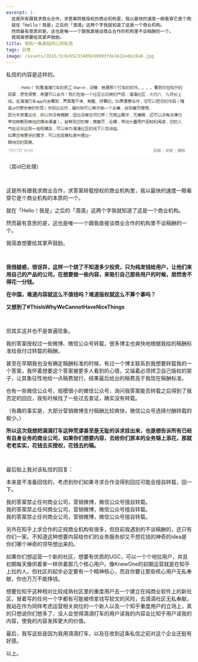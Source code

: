 ```yaml
---
excerpt: |-
  这是所有跟我求商业合作，求答案转载授权的商业机构里，我以最快的速度一眼看穿它是个商业机构的本质的一个。  
  就在「Hello！我是」之后的「滴滴」这两个字我就知道了这是一个商业机构。  
  然而最有意思的是，这也是唯一一个跟我直接谈商业合作的机构里不谈稿酬的一个。  
  我简直想要给其掌声鼓励。
title: 收到一条直指内心的私信
tags: 日常
image: /assets/2015/3c8e55233409249093fde161bede19a6.jpg
---
```


私信的内容是这样的。

![](/assets/2015/571be2b29948a73b6b938ea77ba7245f_hd.jpg)

（其id已处理）

<br>

这是所有跟我求商业合作，求答案转载授权的商业机构里，我以最快的速度一眼看穿它是个商业机构的本质的一个。

就在「Hello！我是」之后的「滴滴」这两个字我就知道了这是一个商业机构。

然而最有意思的是，这也是唯一一个跟我直接谈商业合作的机构里不谈稿酬的一个。

我简直想要给其掌声鼓励。

<br>

**我很疑惑，很讶异，这样一个烧了不知道多少投资，只为纯发钱给用户，让他们来用自己的产品的公司，在想要做一些内容，来吸引自己那些用户的时候，居然舍不得花一分钱。**

**在中国，难道内容就这么不值钱吗？难道版权就这么不算个事吗？**

**又想到了#ThisIsWhyWeCannotHaveNiceThings**

<br>

但其实这并也不是普遍现象。

我的答案授权过一些微博、微信公众号转载，很多博主也爽快地根据我给的稿酬标准给我付过转载的稿酬。

甚至在早期我也没有确定稿酬标准的时候，有过一个博主联系到我想要转载我的一个答案，我怀着想要这个答案被更多人看到的心情，又端着必须捍卫自己版权的架子，让其象征性地给一点稿费就行，结果最后给出的稿费高于我现在稿酬标准。

也有一些微信公众号，规模很小的微信公众号，询问我答案能否转载之后得到了我否定的回应，我有时候找了一些过去查证，确实没有转载。

（有趣的事实是，大部分营销微博支付稿酬比较爽快，微信公众号选择付酬转载的极少。）

**所以这次我想把滴滴打车这种荒谬甚至是无耻的诉求挂出来，也是想告诉所有已经有自身业务的商业公司，如果你们想要内容，去给你们原本的业务锦上添花，那就老老实实，花钱去买授权，花钱去约稿。**

<br>

最后贴上我对该私信的回复：

本来是不准备回信的，考虑到你们如果寻求合作没得到回应可能会擅自转载，回一下。

我的答案禁止任何商业公司，营销微博，微信公众号擅自转载。  
我的答案禁止任何商业公司，营销微博，微信公众号擅自转载。  
我的答案禁止任何商业公司，营销微博，微信公众号擅自转载。

另外在知乎上求合作的正规商业机构有很多，但目前我遇到的不谈稿酬的，还只有你们一家。不知道这种想要内容给你们的业务服务却又不想花钱的神奇的idea是你们哪个神奇的领导想出来的。

如果你们想运营一个新的社区，想要有优质的UGC，可以一个个地拉用户，并且初期每天像供着爹一样供着那几个核心用户。像KnewOne的初期运营就是在知乎上拉的人。但社区的起步必定要有一个精神核心，而且你要让那些核心用户无私奉献，你也万万不能挣钱。

想要拉知乎这种相对比较成熟社区里的重度用户去一个建立在纯商业软件上的新社区，冒着写的任何一个字都有可能被喷拿钱写软文的风险，去滴滴社区无私奉献，我站在作为同样考虑运营相关岗位的一个新人以及一个知乎重度用户的立场上，真的只想说你们想多了，没人会觉得滴滴打车的用户读我的内容会比知乎用户读我的内容，使我的内容发挥更大的价值。

最后，我写这些是因为我用滴滴打车，以及在收到这条私信之前对这个企业还挺有好感。

以上。
